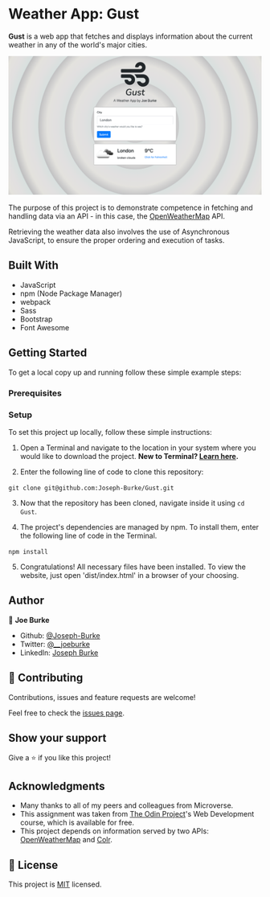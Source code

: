 # Weather App: Gust

**Gust** is a web app that fetches and displays information about the current weather in any of the world's major cities.

![screenshot](./screenshot.png)

The purpose of this project is to demonstrate competence in fetching and handling data via an API - in this case, the [OpenWeatherMap](https://openweathermap.org/) API.

Retrieving the weather data also involves the use of Asynchronous JavaScript, to ensure the proper ordering and execution of tasks.

## Built With

- JavaScript
- npm (Node Package Manager)
- webpack
- Sass
- Bootstrap
- Font Awesome

## Getting Started

To get a local copy up and running follow these simple example steps:

### Prerequisites

### Setup

To set this project up locally, follow these simple instructions:

1. Open a Terminal and navigate to the location in your system where you would like to download the project. **New to Terminal? [Learn here](https://www.freecodecamp.org/news/conquering-the-command-line-f85f5e46c07c/).**

2. Enter the following line of code to clone this repository:

`git clone git@github.com:Joseph-Burke/Gust.git`

3. Now that the repository has been cloned, navigate inside it using `cd Gust`.

4. The project's dependencies are managed by npm. To install them, enter the following line of code in the Terminal.

`npm install`

5. Congratulations! All necessary files have been installed. To view the website, just open 'dist/index.html' in a browser of your choosing.

## Author

👤 **Joe Burke**

- Github: [@Joseph-Burke](https://github.com/Joseph-Burke)
- Twitter: [@__joeburke](https://twitter.com/__joeburke)
- LinkedIn: [Joseph Burke](https://www.linkedin.com/in/joseph-burke-b7a8261a5)

## 🤝 Contributing

Contributions, issues and feature requests are welcome!

Feel free to check the [issues page](issues/).

## Show your support

Give a ⭐️ if you like this project!

## Acknowledgments

- Many thanks to all of my peers and colleagues from Microverse.
- This assignment was taken from [The Odin Project](https://www.theodinproject.com/home)'s Web Development course, which is available for free.
- This project depends on information served by two APIs: [OpenWeatherMap](https://openweathermap.org/) and [Colr](http://www.colr.org).

## 📝 License

This project is [MIT](lic.url) licensed.
